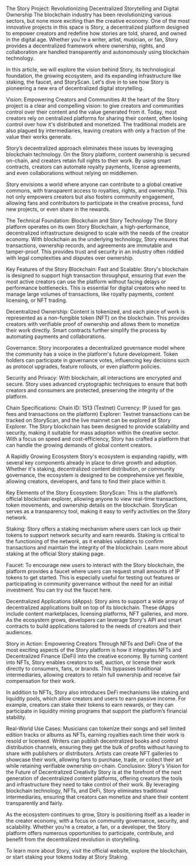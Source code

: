The Story Project: Revolutionizing Decentralized Storytelling and Digital Ownership
The blockchain industry has been revolutionizing various sectors, but none more exciting than the creative economy. One of the most innovative projects in this space is Story, a decentralized platform designed to empower creators and redefine how stories are told, shared, and owned in the digital age. Whether you're a writer, artist, musician, or fan, Story provides a decentralized framework where ownership, rights, and collaboration are handled transparently and autonomously using blockchain technology.

In this article, we will explore the vision behind Story, its technological foundation, the growing ecosystem, and its expanding infrastructure like staking, the faucet, and StoryScan. Let's dive in to see how Story is pioneering a new era of decentralized digital storytelling.

Vision: Empowering Creators and Communities
At the heart of the Story project is a clear and compelling vision: to give creators and communities control over their content and the value generated from it. Today, most creators rely on centralized platforms for sharing their content, often losing control over how it's distributed and monetized. The traditional models are also plagued by intermediaries, leaving creators with only a fraction of the value their works generate.

Story’s decentralized approach eliminates these issues by leveraging blockchain technology. On the Story platform, content ownership is secured on-chain, and creators retain full rights to their work. By using smart contracts, creators can automate royalty payments, license agreements, and even collaborations without relying on middlemen.

Story envisions a world where anyone can contribute to a global creative commons, with transparent access to royalties, rights, and ownership. This not only empowers creators but also fosters community engagement, allowing fans and contributors to participate in the creative process, fund new projects, or even share in the rewards.

The Technical Foundation: Blockchain and Story Technology
The Story platform operates on its own Story Blockchain, a high-performance, decentralized infrastructure designed to scale with the needs of the creator economy. With blockchain as the underlying technology, Story ensures that transactions, ownership records, and agreements are immutable and tamper-proof. This provides trust and security in an industry often riddled with legal complexities and disputes over ownership.

Key Features of the Story Blockchain:
Fast and Scalable: Story's blockchain is designed to support high transaction throughput, ensuring that even the most active creators can use the platform without facing delays or performance bottlenecks. This is essential for digital creators who need to manage large volumes of transactions, like royalty payments, content licensing, or NFT trading.

Decentralized Ownership: Content is tokenized, and each piece of work is represented as a non-fungible token (NFT) on the blockchain. This provides creators with verifiable proof of ownership and allows them to monetize their work directly. Smart contracts further simplify the process by automating payments and collaborations.

Governance: Story incorporates a decentralized governance model where the community has a voice in the platform's future development. Token holders can participate in governance votes, influencing key decisions such as protocol upgrades, feature rollouts, or even platform policies.

Security and Privacy: With blockchain, all interactions are encrypted and secure. Story uses advanced cryptographic techniques to ensure that both creators and consumers are protected, preserving the integrity of the platform.

Chain Specifications:
Chain ID: 1513 (Testnet)
Currency: IP (used for gas fees and transactions on the platform)
Explorer: Testnet transactions can be tracked on StoryScan, and the live mainnet can be explored at Story Explorer.
The Story blockchain has been designed to provide scalability and security, making it suitable for mass adoption within the creative sector. With a focus on speed and cost-efficiency, Story has crafted a platform that can handle the growing demands of global content creators.

A Rapidly Growing Ecosystem
Story's ecosystem is expanding rapidly, with several key components already in place to drive growth and adoption. Whether it's staking, decentralized content distribution, or community governance, the ecosystem is designed to be comprehensive yet flexible, allowing creators, developers, and fans to find their place within it.

Key Elements of the Story Ecosystem:
StoryScan: This is the platform’s official blockchain explorer, allowing anyone to view real-time transactions, token movements, and ownership details on the blockchain. StoryScan serves as a transparency tool, making it easy to verify activities on the Story network.

Staking: Story offers a staking mechanism where users can lock up their tokens to support network security and earn rewards. Staking is critical to the functioning of the network, as it enables validators to confirm transactions and maintain the integrity of the blockchain. Learn more about staking at the official Story staking page.

Faucet: To encourage new users to interact with the Story blockchain, the platform provides a faucet where users can request small amounts of IP tokens to get started. This is especially useful for testing out features or participating in community governance without the need for an initial investment. You can try out the faucet here.

Decentralized Applications (dApps): Story aims to support a wide array of decentralized applications built on top of its blockchain. These dApps include content marketplaces, licensing platforms, NFT galleries, and more. As the ecosystem grows, developers can leverage Story's API and smart contracts to build applications tailored to the needs of creators and their audiences.

Story in Action: Empowering Creators Through NFTs and DeFi
One of the most exciting aspects of the Story platform is how it integrates NFTs and Decentralized Finance (DeFi) into the creative economy. By turning content into NFTs, Story enables creators to sell, auction, or license their work directly to consumers, fans, or brands. This bypasses traditional intermediaries, allowing creators to retain full ownership and receive fair compensation for their work.

In addition to NFTs, Story also introduces DeFi mechanisms like staking and liquidity pools, which allow creators and users to earn passive income. For example, creators can stake their tokens to earn rewards, or they can participate in liquidity mining programs that support the platform’s financial stability.

Real-World Use Cases:
Musicians can tokenize their songs and sell limited edition tracks or albums as NFTs, earning royalties each time their work is resold or licensed.
Writers can publish decentralized books and control distribution channels, ensuring they get the bulk of profits without having to share with publishers or distributors.
Artists can create NFT galleries to showcase their work, allowing fans to purchase, trade, or collect their art while retaining verifiable ownership on-chain.
Conclusion: Story's Vision for the Future of Decentralized Creativity
Story is at the forefront of the next generation of decentralized content platforms, offering creators the tools and infrastructure they need to take control of their work. By leveraging blockchain technology, NFTs, and DeFi, Story eliminates traditional intermediaries, ensuring that creators can monetize and share their content transparently and fairly.

As the ecosystem continues to grow, Story is positioning itself as a leader in the creator economy, with a focus on community governance, security, and scalability. Whether you’re a creator, a fan, or a developer, the Story platform offers numerous opportunities to participate, contribute, and benefit from the decentralized revolution in storytelling.

To learn more about Story, visit the official website, explore the blockchain, or start staking your tokens today at Story Staking.
